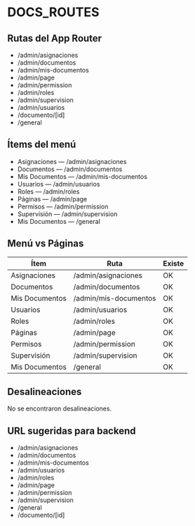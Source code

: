# DOCS_ROUTES

## Rutas del App Router
- /admin/asignaciones
- /admin/documentos
- /admin/mis-documentos
- /admin/page
- /admin/permission
- /admin/roles
- /admin/supervision
- /admin/usuarios
- /documento/[id]
- /general

## Ítems del menú
- Asignaciones — /admin/asignaciones
- Documentos — /admin/documentos
- Mis Documentos — /admin/mis-documentos
- Usuarios — /admin/usuarios
- Roles — /admin/roles
- Páginas — /admin/page
- Permisos — /admin/permission
- Supervisión — /admin/supervision
- Mis Documentos — /general

## Menú vs Páginas
| Ítem | Ruta | Existe |
|---|---|---|
| Asignaciones | /admin/asignaciones | OK |
| Documentos | /admin/documentos | OK |
| Mis Documentos | /admin/mis-documentos | OK |
| Usuarios | /admin/usuarios | OK |
| Roles | /admin/roles | OK |
| Páginas | /admin/page | OK |
| Permisos | /admin/permission | OK |
| Supervisión | /admin/supervision | OK |
| Mis Documentos | /general | OK |

## Desalineaciones
No se encontraron desalineaciones.

## URL sugeridas para backend
- /admin/asignaciones
- /admin/documentos
- /admin/mis-documentos
- /admin/usuarios
- /admin/roles
- /admin/page
- /admin/permission
- /admin/supervision
- /general
- /documento/[id]
